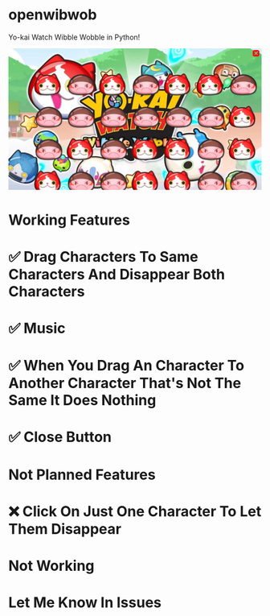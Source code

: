 # openwibwob
Yo-kai Watch Wibble Wobble in Python!

![alt text](https://github.com/ThijsGaming/openwibwob/blob/main/screenshot.png)

# Working Features
# ✅ Drag Characters To Same Characters And Disappear Both Characters
# ✅ Music
# ✅ When You Drag An Character To Another Character That's Not The Same It Does Nothing
# ✅ Close Button

# Not Planned Features
# ❌ Click On Just One Character To Let Them Disappear

# Not Working
# Let Me Know In Issues
